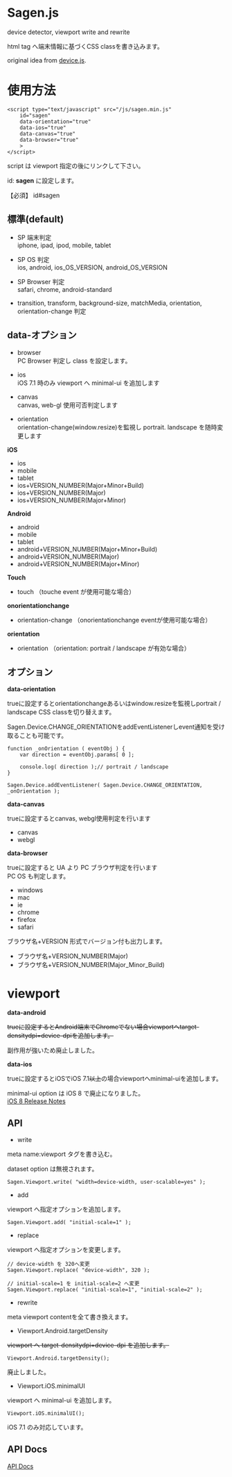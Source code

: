 Sagen.js
========

device detector, viewport write and rewrite

html tag へ端末情報に基づくCSS classを書き込みます。

original idea from [device.js](https://github.com/matthewhudson/device.js).

# 使用方法
    <script type="text/javascript" src="/js/sagen.min.js"
        id="sagen"
        data-orientation="true"
        data-ios="true"
        data-canvas="true"
        data-browser="true"
        >
    </script>
    
script は viewport 指定の後にリンクして下さい。

id: **sagen** に設定します。

【必須】
id#sagen 

## 標準(default)
- SP 端末判定  
    iphone, ipad, ipod, mobile, tablet
    
- SP OS 判定  
    ios, android, ios_OS_VERSION, android_OS_VERSION
    
- SP Browser 判定  
    safari, chrome, android-standard
    
- transition, transform, background-size, matchMedia, orientation, orientation-change 判定

## data-オプション

- browser  
PC Browser 判定し class を設定します。

- ios  
iOS 7.1 時のみ viewport へ minimal-ui を追加します

- canvas  
canvas, web-gl 使用可否判定します

- orientation  
orientation-change(window.resize)を監視し portrait. landscape を随時変更します


**iOS**

* ios
* mobile
* tablet
* ios+VERSION_NUMBER(Major+Minor+Build)
* ios+VERSION_NUMBER(Major)
* ios+VERSION_NUMBER(Major+Minor)

**Android**

* android
* mobile
* tablet
* android+VERSION_NUMBER(Major+Minor+Build)
* android+VERSION_NUMBER(Major)
* android+VERSION_NUMBER(Major+Minor)

**Touch**

* touch （touche event が使用可能な場合）

**onorientationchange**

* orientation-change （onorientationchange eventが使用可能な場合）

**orientation**

* orientation （orientation: portrait / landscape が有効な場合）

## オプション
**data-orientation**

trueに設定するとorientationchangeあるいはwindow.resizeを監視しportrait / landscape CSS classを切り替えます。

Sagen.Device.CHANGE_ORIENTATIONをaddEventListenerしevent通知を受け取ることも可能です。

    function _onOrientation ( eventObj ) {
        var direction = eventObj.params[ 0 ];

        console.log( direction );// portrait / landscape
    }

    Sagen.Device.addEventListener( Sagen.Device.CHANGE_ORIENTATION, _onOrientation );

**data-canvas**

trueに設定するとcanvas, webgl使用判定を行います

* canvas
* webgl

**data-browser**

trueに設定すると UA より PC ブラウザ判定を行います  
PC OS も判定します。

* windows
* mac
* ie
* chrome
* firefox
* safari

ブラウザ名+VERSION 形式でバージョン付も出力します。

* ブラウザ名+VERSION_NUMBER(Major)
* ブラウザ名+VERSION_NUMBER(Major_Minor_Build)

# viewport
**data-android**

~~trueに設定するとAndroid端末でChromeでない場合viewportへtarget-densitydpi=device-dpiを追加します。~~

副作用が強いため廃止しました。


**data-ios**

trueに設定するとiOSでiOS 7.1~~以上~~の場合viewportへminimal-uiを追加します。

minimal-ui option は iOS 8 で廃止になりました。  
[iOS 8 Release Notes](https://developer.apple.com/library/prerelease/ios/releasenotes/General/RN-iOSSDK-8.0/)


## API
* write

meta name:viewport タグを書き込む。

dataset option は無視されます。

    Sagen.Viewport.write( "width=device-width, user-scalable=yes" );

* add

viewport へ指定オプションを追加します。

    Sagen.Viewport.add( "initial-scale=1" );

* replace

viewport へ指定オプションを変更します。

    // device-width を 320へ変更
    Sagen.Viewport.replace( "device-width", 320 );

    // initial-scale=1 を initial-scale=2 へ変更
    Sagen.Viewport.replace( "initial-scale=1", "initial-scale=2" );

* rewrite

meta viewport contentを全て書き換えます。

* Viewport.Android.targetDensity

~~viewport へ target-densitydpi=device-dpi を追加します。~~

    Viewport.Android.targetDensity();

廃止しました。

* Viewport.iOS.minimalUI

viewport へ minimal-ui を追加します。

    Viewport.iOS.minimalUI();

iOS 7.1 のみ対応しています。

## API Docs
[API Docs](http://taikiken.github.io/sagen.js/)